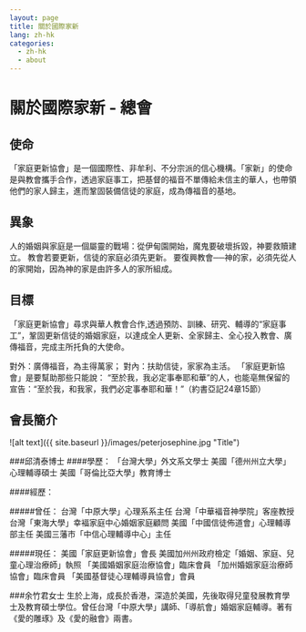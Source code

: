 ```yaml
---
layout: page
title: 關於國際家新
lang: zh-hk
categories: 
  - zh-hk
  - about
---
```


關於國際家新 - 總會
==============

使命
----

「家庭更新協會」是一個國際性、非牟利、不分宗派的信心機構。「家新」的使命是與教會攜手合作，透過家庭事工，把基督的福音不單傳給未信主的華人，也帶領他們的家人歸主，進而鞏固裝備信徒的家庭，成為傳福音的基地。

異象
----

人的婚姻與家庭是一個屬靈的戰場：從伊甸園開始，魔鬼要破壞拆毀，神要救贖建立。 
教會若要更新，信徒的家庭必須先更新。 
要復興教會──神的家，必須先從人的家開始，因為神的家是由許多人的家所組成。

目標
----
「家庭更新協會」尋求與華人教會合作,透過預防、訓練、研究、輔導的“家庭事工”，鞏固更新信徒的婚姻家庭，以達成全人更新、全家歸主、全心投入教會、廣傳福音，完成主所托負的大使命。

對外：廣傳福音，為主得萬家； 
對內：扶助信徒，家家為主活。 
「家庭更新協會」是要幫助那些只能說：
“至於我，我必定事奉耶和華”的人，也能亳無保留的宣告：“至於我，和我家，我們必定事奉耶和華！”（約書亞記24章15節）

會長簡介
-------
![alt text]({{ site.baseurl }}/images/peterjosephine.jpg "Title")

###邱清泰博士 
####學歷： 
「台灣大學」外文系文學士 
美國「德州州立大學」心理輔導碩士 
美國「哥倫比亞大學」教育博士

####經歷：

#####曾任： 
台灣「中原大學」心理系系主任 
台灣「中華褔音神學院」客座教授 
台灣「東海大學」幸褔家庭中心婚姻家庭顧問 
美國「中國信徒佈道會」心理輔導部主任 
美國三藩巿「中信心理輔導中心」主任

#####現任： 
美國「家庭更新協會」會長 
美國加州州政府檢定「婚姻、家庭、兒童心理治療師」執照 
「美國婚姻家庭治療協會」臨床會員 
「加州婚姻家庭治療師協會」臨床會員 
「美國基督徒心理輔導員協會」會員

###余竹君女士
生於上海，成長於香港，深造於美國，先後取得兒童發展教育學士及教育碩士學位。曾任台灣「中原大學」講師、「導航會」婚姻家庭輔導。著有《愛的雕琢》及《愛的融會》兩書。
